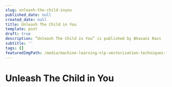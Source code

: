 ```yaml
---
slug: unleash-the-child-inyou
published_date: null
created_date: null
title: Unleash The Child in You
template: post
draft: true
description: “Unleash The Child in You” is published by Bhavani Ravi
subtitle: ''
tags: []
featuredImgPath: /media/machine-learning-nlp-vectorization-techniques-featured.png
---
```

# Unleash The Child in You


